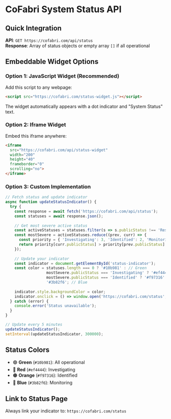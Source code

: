 # CoFabri System Status API

## Quick Integration

**API**: `GET https://cofabri.com/api/status`  
**Response**: Array of status objects or empty array `[]` if all operational

## Embeddable Widget Options

### Option 1: JavaScript Widget (Recommended)
Add this script to any webpage:

```html
<script src="https://cofabri.com/status-widget.js"></script>
```

The widget automatically appears with a dot indicator and "System Status" text.

### Option 2: Iframe Widget
Embed this iframe anywhere:

```html
<iframe 
  src="https://cofabri.com/api/status-widget" 
  width="200" 
  height="40" 
  frameborder="0"
  scrolling="no">
</iframe>
```

### Option 3: Custom Implementation
```javascript
// Fetch status and update indicator
async function updateStatusIndicator() {
  try {
    const response = await fetch('https://cofabri.com/api/status');
    const statuses = await response.json();
    
    // Get most severe active status
    const activeStatuses = statuses.filter(s => s.publicStatus !== 'Resolved');
    const mostSevere = activeStatuses.reduce((prev, curr) => {
      const priority = { 'Investigating': 3, 'Identified': 2, 'Monitoring': 1 };
      return priority[curr.publicStatus] > priority[prev.publicStatus] ? curr : prev;
    });
    
    // Update your indicator
    const indicator = document.getElementById('status-indicator');
    const color = statuses.length === 0 ? '#10b981' : // Green
                  mostSevere.publicStatus === 'Investigating' ? '#ef4444' : // Red
                  mostSevere.publicStatus === 'Identified' ? '#f97316' : // Orange
                  '#3b82f6'; // Blue
    
    indicator.style.backgroundColor = color;
    indicator.onclick = () => window.open('https://cofabri.com/status', '_blank');
  } catch (error) {
    console.error('Status unavailable');
  }
}

// Update every 5 minutes
updateStatusIndicator();
setInterval(updateStatusIndicator, 300000);
```

## Status Colors
- 🟢 **Green** (`#10b981`): All operational
- 🔴 **Red** (`#ef4444`): Investigating
- 🟠 **Orange** (`#f97316`): Identified  
- 🔵 **Blue** (`#3b82f6`): Monitoring

## Link to Status Page
Always link your indicator to: `https://cofabri.com/status`
